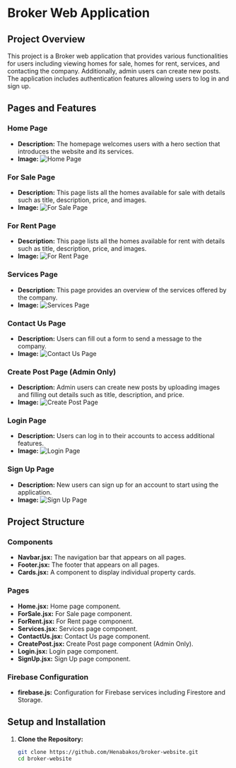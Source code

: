 # Broker Web Application

## Project Overview
This project is a Broker web application that provides various functionalities for users including viewing homes for sale, homes for rent, services, and contacting the company. Additionally, admin users can create new posts. The application includes authentication features allowing users to log in and sign up.

## Pages and Features

### Home Page
- **Description:** The homepage welcomes users with a hero section that introduces the website and its services.
- **Image:**
  ![Home Page](src\assets\images\Home.png)

### For Sale Page
- **Description:** This page lists all the homes available for sale with details such as title, description, price, and images.
- **Image:**
  ![For Sale Page](src\assets\images\ForSale.png)

### For Rent Page
- **Description:** This page lists all the homes available for rent with details such as title, description, price, and images.
- **Image:**
  ![For Rent Page](src\assets\images\ForRent.png)

### Services Page
- **Description:** This page provides an overview of the services offered by the company.
- **Image:**
  ![Services Page](src\assets\images\Services.png)

### Contact Us Page
- **Description:** Users can fill out a form to send a message to the company.
- **Image:**
  ![Contact Us Page](src\assets\images\ContactUs.png)

### Create Post Page (Admin Only)
- **Description:** Admin users can create new posts by uploading images and filling out details such as title, description, and price.
- **Image:**
  ![Create Post Page](src\assets\images\CreatePost.png)

### Login Page
- **Description:** Users can log in to their accounts to access additional features.
- **Image:**
  ![Login Page](src\assets\images\SignIn.png)

### Sign Up Page
- **Description:** New users can sign up for an account to start using the application.
- **Image:**
  ![Sign Up Page](src\assets\images\SignUp.png)

## Project Structure

### Components
- **Navbar.jsx:** The navigation bar that appears on all pages.
- **Footer.jsx:** The footer that appears on all pages.
- **Cards.jsx:** A component to display individual property cards.

### Pages
- **Home.jsx:** Home page component.
- **ForSale.jsx:** For Sale page component.
- **ForRent.jsx:** For Rent page component.
- **Services.jsx:** Services page component.
- **ContactUs.jsx:** Contact Us page component.
- **CreatePost.jsx:** Create Post page component (Admin Only).
- **Login.jsx:** Login page component.
- **SignUp.jsx:** Sign Up page component.

### Firebase Configuration
- **firebase.js:** Configuration for Firebase services including Firestore and Storage.

## Setup and Installation

1. **Clone the Repository:**
   ```sh
   git clone https://github.com/Henabakos/broker-website.git
   cd broker-website
